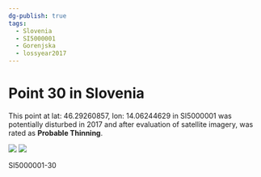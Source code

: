 ```yaml
---
dg-publish: true
tags:
  - Slovenia
  - SI5000001
  - Gorenjska
  - lossyear2017
---
```


# Point 30 in Slovenia

This point at lat: 46.29260857, lon: 14.06244629 in SI5000001 was potentially disturbed in 2017 and after evaluation of satellite imagery, was rated as **Probable Thinning**.

<div class='juxtapose' data-showcredits='false'>
<img src='https://baserow-backend-production20240528124524339000000001.s3.amazonaws.com/user_files/GUkJubzMGk2eALAD7i6UurLSbePBOBm7_f7db9732aa031577b38be0dff30c04938bb6154d6c7c6761a936ff6e7f693884.png' data-label='August 2016' />
<img src='https://baserow-backend-production20240528124524339000000001.s3.amazonaws.com/user_files/Pt7MW0S4GmWdgv1UNSzFaRCpmcSJ7x60_5eb2d472aee9dc48a4d195072fee72f6d3160c6e330a209f843b7f679ecc6697.png' data-label='July 2019' />
</div>

SI5000001-30
